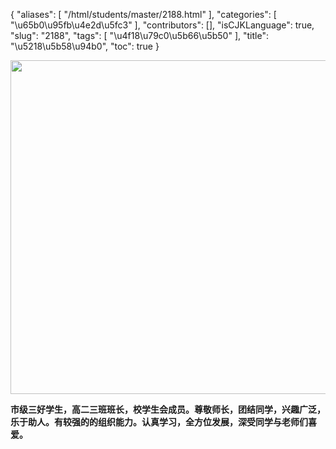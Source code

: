 {
    "aliases": [
        "/html/students/master/2188.html"
    ],
    "categories": [
        "\u65b0\u95fb\u4e2d\u5fc3"
    ],
    "contributors": [],
    "isCJKLanguage": true,
    "slug": "2188",
    "tags": [
        "\u4f18\u79c0\u5b66\u5b50"
    ],
    "title": "\u5218\u5b58\u94b0",
    "toc": true
}


<img
    src="https://cdn.tfls.online/mirror/full/09a92fcb7f5858bc7b29c7e2ad4ae6ece9678d6a.jpg"
    style="display:block;margin-left:auto;margin-right:auto;"
    decoding="async"
    fetchpriority="auto"
    loading="lazy"
    height="534"
    width="800"
/>




   






**市级三好学生，高二三班班长，校学生会成员。尊敬师长，团结同学，兴趣广泛，乐于助人。有较强的的组织能力。认真学习，全方位发展，深受同学与老师们喜爱。**




   




